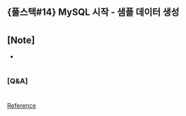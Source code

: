 ## {풀스택#14} MySQL 시작 - 샘플 데이터 생성

#

## [Note]

-

#

### [Q&A]

#

[Reference](https://www.youtube.com/watch?v=3S8koZ-UAQo&list=PLEOnZ6GeucBU7FR26mn9d3Mxqc8V81yHX&index=16)
